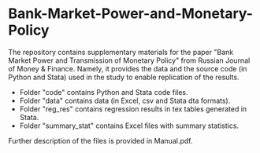 # Bank-Market-Power-and-Monetary-Policy

The repository contains supplementary materials for the paper "Bank Market Power and Transmission of Monetary Policy" from Russian Journal of Money & Finance. Namely, it provides the data and the source code (in Python and Stata) used in the study to enable replication of the results.

* Folder "code" contains Python and Stata code files.
* Folder "data" contains data (in Excel, csv and Stata dta formats).
* Folder "reg_res" contains regression results in tex tables generated in Stata.
* Folder "summary_stat" contains Excel files with summary statistics.

Further description of the files is provided in Manual.pdf.
